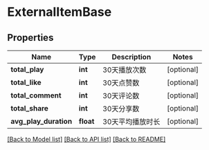 # ExternalItemBase

## Properties
Name | Type | Description | Notes
------------ | ------------- | ------------- | -------------
**total_play** | **int** | 30天播放次数 | [optional] 
**total_like** | **int** | 30天点赞数 | [optional] 
**total_comment** | **int** | 30天评论数 | [optional] 
**total_share** | **int** | 30天分享数 | [optional] 
**avg_play_duration** | **float** | 30天平均播放时长 | [optional] 

[[Back to Model list]](../README.md#documentation-for-models) [[Back to API list]](../README.md#documentation-for-api-endpoints) [[Back to README]](../README.md)

